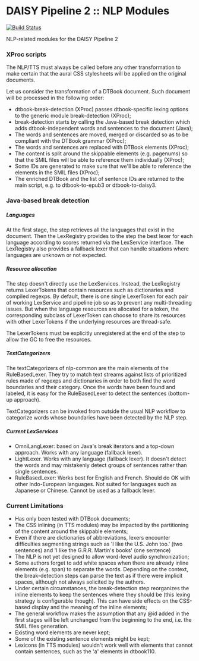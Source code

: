 DAISY Pipeline 2 :: NLP Modules
===============================

[![Build Status](https://travis-ci.org/daisy/pipeline-mod-nlp.png?branch=master)](https://travis-ci.org/daisy/pipeline-mod-nlp)

NLP-related modules for the DAISY Pipeline 2

### XProc scripts

The NLP/TTS must always be called before any other transformation to make certain that the aural CSS stylesheets will be applied on the original documents.

Let us consider the transformation of a DTBook document. Such document will be processed in the following order:

- dtbook-break-detection (XProc) passes dtbook-specific lexing options to the generic module break-detection (XProc);
- break-detection starts by calling the Java-based break detection which adds dtbook-independent words and sentences to the document (Java);
- The words and sentences are moved, merged or discarded so as to be compliant with the DTBook grammar (XProc);
- The words and sentences are replaced with DTBook elements (XProc);
- The content is split around the skippable elements (e.g. pagenums) so that the SMIL files will be able to reference them individually (XProc);
- Some IDs are generated to make sure that we'll be able to reference the elements in the SMIL files (XProc);
- The enriched DTBook and the list of sentence IDs are returned to the main script, e.g. to dtbook-to-epub3 or dtbook-to-daisy3.

### Java-based break detection

##### Languages

At the first stage, the step retrieves all the languages that exist in the document. Then the LexRegistry provides to the step the best lexer for each language according to scores returned via the LexService interface. The LexRegistry also provides a fallback lexer that can handle situations where languages are unknown or not expected.

##### Resource allocation

The step doesn't directly use the LexServices. Instead, the LexRegistry returns LexerTokens that contain resources such as dictionaries and compiled regexps. By default, there is one single LexerToken for each pair of working LexService and pipeline job so as to prevent any multi-threading issues. But when the language resources are allocated for a token, the corresponding subclass of LexerToken can choose to share its resources with other LexerTokens if the underlying resources are thread-safe.

The LexerTokens must be explicitly unregistered at the end of the step to allow the GC to free the resources.

##### TextCategorizers

The textCategorizers of nlp-common are the main elements of the RuleBasedLexer. They try to match text streams against lists of prioritized rules made of regexps and dictionaries in order to both find the word boundaries and their category. Once the words have been found and labeled, it is easy for the RuleBasedLexer to detect the sentences (bottom-up approach).

TextCategorizers can be invoked from outside the usual NLP workflow to categorize words whose boundaries have been detected by the NLP step.

##### Current LexServices

- OmniLangLexer: based on Java's break iterators and a top-down approach. Works with any language (fallback lexer).
- LightLexer. Works with any language (fallback lexer). It doesn't detect the words and may mistakenly detect groups of sentences rather than single sentences.
- RuleBasedLexer: Works best for English and French. Should do OK with other Indo-European languages. Not suited for languages such as Japanese or Chinese. Cannot be used as a fallback lexer.

### Current Limitations

- Has only been tested with DTBook documents;
- The CSS inlining (in TTS modules) may be impacted by the partitioning of the content around the skippable elements;
- Even if there are dictionaries of abbreviations, lexers encounter difficulties segmenting strings such as 'I like the U.S. John too.' (two sentences) and 'I like the G.R.R. Martin's books' (one sentence)
- The NLP is not yet designed to allow word-level audio synchronization;
- Some authors forget to add white spaces when there are already inline elements (e.g. span) to separate the words. Depending on the context, the break-detection steps can parse the text as if there were implicit spaces, although not always solicited by the authors.
- Under certain circumstances, the break-detection step reorganizes the inline elements to keep the sentences where they should be (this lexing strategy is configurable though). This can have side effects on the CSS-based display and the meaning of the inline elements;
- The general workflow makes the assumption that any @id added in the first stages will be left
unchanged from the beginning to the end, i.e. the SMIL files generation.
- Existing word elements are never kept;
- Some of the existing sentence elements might be kept;
- Lexicons (in TTS modules) wouldn't work well with elements that cannot contain sentences, such as the 'a' elements in dtbook110.
